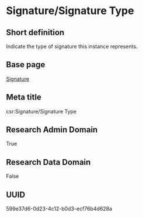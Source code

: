 # Signature/Signature Type
## Short definition
Indicate the type of signature this instance represents.
## Base page
[Signature](https://github.com/EuroCRIS/CASRAI-Dictionairies/blob/main/Objects/Signature.md)
## Meta title
csr:Signature/Signature Type
## Research Admin Domain
True
## Research Data Domain
False
## UUID
599e37d6-0d23-4c12-b0d3-ecf76b4d628a
